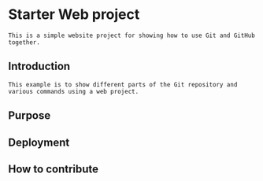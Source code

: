# Starter Web project
	This is a simple website project for showing how to use Git and GitHub together.
## Introduction
	This example is to show different parts of the Git repository and various commands using a web project.
## Purpose

## Deployment

## How to contribute
